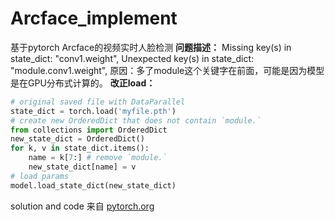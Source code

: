 # Arcface_implement
基于pytorch Arcface的视频实时人脸检测
**问题描述：**
Missing key(s) in state_dict: "conv1.weight",
Unexpected key(s) in state_dict: "module.conv1.weight",
原因：多了module这个关键字在前面，可能是因为模型是在GPU分布式计算的。
**改正load：**

```python
# original saved file with DataParallel
state_dict = torch.load('myfile.pth')
# create new OrderedDict that does not contain `module.`
from collections import OrderedDict
new_state_dict = OrderedDict()
for k, v in state_dict.items():
    name = k[7:] # remove `module.`
    new_state_dict[name] = v
# load params
model.load_state_dict(new_state_dict)
```
solution and code 来自 [pytorch.org](https://discuss.pytorch.org/t/missing-keys-unexpected-keys-in-state-dict-when-loading-self-trained-model/22379/2)
